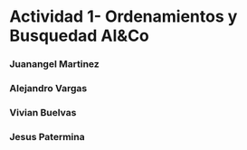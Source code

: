 # Actividad 1- Ordenamientos y Busquedad Al&Co

### Juanangel Martinez
### Alejandro Vargas
### Vivian Buelvas 
### Jesus Patermina
